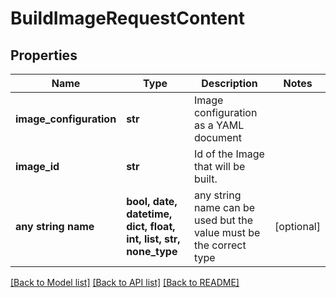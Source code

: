 # BuildImageRequestContent


## Properties
Name | Type | Description | Notes
------------ | ------------- | ------------- | -------------
**image_configuration** | **str** | Image configuration as a YAML document | 
**image_id** | **str** | Id of the Image that will be built. | 
**any string name** | **bool, date, datetime, dict, float, int, list, str, none_type** | any string name can be used but the value must be the correct type | [optional]

[[Back to Model list]](../README.md#documentation-for-models) [[Back to API list]](../README.md#documentation-for-api-endpoints) [[Back to README]](../README.md)


